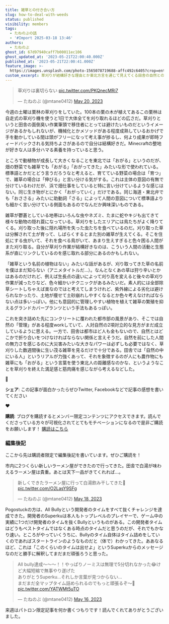 ```yaml
---
title: 雑草との付き合い方
slug: how-to-deal-with-weeds
status: published
visibility: members
tags:
  - たねのぶの話
  - '#Import 2025-03-18 13:46'
authors:
  - たねのぶ
ghost_id: 67d97940caff7b00011ec106
ghost_updated_at: '2023-05-21T22:00:40.000Z'
published_at: '2023-05-21T22:00:41.000Z'
feature_image: >-
  https://images.unsplash.com/photo-1565078719688-affc492c6405?crop=entropy&cs=tinysrgb&fit=max&fm=jpg&ixid=M3wxMTc3M3wwfDF8c2VhcmNofDUzfHxtb3dpbmd8ZW58MHx8fHwxNjg0NjkwMDkxfDA&ixlib=rb-4.0.3&q=80&w=2000
custom_excerpt: 草刈りが結構好きな理由とか東北方言を通じて見えてくる田舎の自然との付き合い方について思うところを書きました。
---
```

> 草刈りは裏切らない [pic.twitter.com/PKQnecMRi7](https://t.co/PKQnecMRi7)
> 
> — たねのぶ (@mtane0412) [May 20, 2023](https://twitter.com/mtane0412/status/1659835033539194880?ref_src=twsrc%5Etfw)

今週の土曜は栗林の草刈りをしていた。100本の栗の木が植えてあるこの栗林は自走式の草刈り機を使うと1日で大体全てを刈り取れるほどの広さだ。草刈りというと田舎の面倒臭い作業筆頭で移住者にとっては避けたいものだというイメージがあるかもしれないが、機械化とかメソッドがある程度成熟しているおかげで手を動かしている間は頭がフリーになって考え事が捗るし、何より成果が即時フィードバックされる気持ちよさがあるので自分は結構好きだ。Minecraftの整地が好きな人は多分ハマる素養を持っていると思う。

ところで動植物が成長して大きくなることを東北では「おがる」というのだが、畑の野菜でも雑草でも「おがる」「おがってきた」みたいな形で使われている。標準語とかだとどう言うだろうなと考えると、育てている野菜の場合は「育つ」で、雑草の場合は「伸びる」と言い分ける気がする。これは主体の意図の有無で分けているわけだが、浜で畑仕事をしていると特に言い分けているような感じはない。同じ生き物がとにかく「おがっていく」だけである。同じ海道・東北弁でも「おささる」みたいに助動詞「さる」によって人間の意図について標準語よりも細かく言い分けている側面もあるのでなんだか興味深いものである。

雑草が鬱蒼としている地帯はいろんな虫やネズミ、たまに蛇やキジも出てきて様々な動物の隠れ蓑になっている。草刈りをしたエリアには鳥たちがよく降りてくる。刈り取った後に隠れ場所を失った虫たちを食べているのだ。刈り取った草は分解されて土が育って、しばらくするとまた別の雑草が生えてくる。そこを住処にする虫がいて、それを食べる鳥がいて、あまり生えすぎると色々困る人間がまた刈り取る。自分が草刈り作業が結構好きなのは、こういう人間の活動と生態系が直にリンクしているのを感じ取れる部分にあるのかもしれない。

「雑草という名前の植物はない」みたいな話があるが、刈り取ってきた草の名前を僕はまだ知らない（アニメタイトルだ…）。なんとなくあの草は狩り辛いとかはあるのだけれど、例えば生長点の違いによって刈り高を変えると後々の草刈り作業が減ったりなど、色々細かいテクニックがあるみたいだ。素人的には全部除草シートしちゃえば楽なのではと考えてしまうけれど、紫外線による劣化は避けられなかったり、土地が痩せて土砂崩れしやすくなるとか色々考えなければならない点は多いっぽい。他にも意図的に管理しやすい植物を植えて雑草の繁殖を抑えるグランドカバープランツという手法もあるっぽい。

これを突き詰めた先にコンクリートに覆われた都市部の風景があり、そこでは自然の「管理」がある程度workしていて、人対自然の2項対立的な見方がまだ成立しているように思える。一方で、田舎は都市ほど人も金もないので、自然とはどこかで折り合いをつけなければならない関係と言えそうだ。自然を前にした人間の無力さを感じるのに大災害みたいな大きなパワーは必ずしも必要ではなく、草刈りした数週間後に生い茂る雑草を見るだけで十分である。田舎では「自然の中にいる人」というリアルが力強くあって、それを象徴するのが人にも農作物にも雑草にも「おがる」という言葉を使う東北人の距離感なのかな、というようなことを草刈りを終えた満足感と筋肉痛を感じながら考えるなどした。

🚀

**シェア**: この記事が面白かったらぜひTwitter, Facebookなどで記事の感想を書いてください

♥️

**購読**: ブログを購読するとメンバー限定コンテンツにアクセスできます。読んでくださっている方々が可視化されてとてもモチベーションになるので是非ご購読をお願いします！ [購読はこちら](https://hanatane.net/#/portal/signup)

### 編集後記

ここから先は購読者限定で編集後記を書いています。ぜひご購読を！

市内に2つくらい新しいラーメン屋ができたので行ってきた。田舎で白湯が味わえるラーメン屋は貴重。あとは天下一品がきてくれれば…。

> 新しくできたラーメン屋に行って白湯飲み干してきた🫠 [pic.twitter.com/O2LasY9SFg](https://t.co/O2LasY9SFg)
> 
> — たねのぶ (@mtane0412) [May 18, 2023](https://twitter.com/mtane0412/status/1659148186433511424?ref_src=twsrc%5Etfw)

Pogostuckの方は、All Bullyという開発者のタイムをすべて抜くチャレンジを達成できた。開発者のSuperkuは本人もトップレベルのプレイヤーで、ゲーム中の実績に1つだけ開発者のタイムを抜くBullyというものがある。この開発者タイムはどうもベストタイムではなくある時点のタイムだと思うのだが、それでもかなり速い。ところがやっていくうちに、Bullyのタイム自体はタイム詰めをしていくのであればスタートラインのようなものだと（体で）わかってきた。ああなるほど、これは「このくらいのタイムは出せよ」というSuperkuからのメッセージなのだと勝手に解釈してまだまだ頑張ろうと思った。

> All bully達成～～～！！やっぱりノーミスは無理で5分切れなかった😂けど大幅短縮で無事やり遂げた  
> ありがとうSuperku…それしか言葉が見つからない…  
> まだまだ全マップタイム詰められるのでもっと頑張るぞ～🫰 [pic.twitter.com/YATWMt5uTO](https://t.co/YATWMt5uTO)
> 
> — たねのぶ (@mtane0412) [May 16, 2023](https://twitter.com/mtane0412/status/1658486232299753478?ref_src=twsrc%5Etfw)

来週はパトロン限定記事を何か書くつもりです！読んでくれてありがとうございました。
